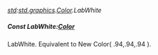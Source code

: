 _[std](../../modules/std/std-module.md):[std.graphics](../../modules/std/std-graphics.md).[Color](../../modules/std/std-graphics-color.md).LabWhite_
##### Const LabWhite:[Color](../../modules/std/std-graphics-color.md)
LabWhite. Equivalent to New Color( .94,.94,.94 ).
